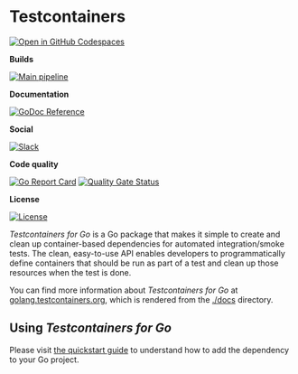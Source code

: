 # Testcontainers

[![Open in GitHub Codespaces](https://github.com/codespaces/badge.svg)](https://github.com/codespaces/new?hide_repo_select=true&ref=main&repo=141451032&machine=standardLinux32gb&devcontainer_path=.devcontainer%2Fdevcontainer.json&location=EastUs)

**Builds**

[![Main pipeline](https://github.com/testcontainers/testcontainers-go/actions/workflows/ci.yml/badge.svg?branch=main)](https://github.com/testcontainers/testcontainers-go/actions/workflows/ci.yml)

**Documentation**

[![GoDoc Reference](https://pkg.go.dev/badge/github.com/testcontainers/testcontainers-go.svg)](https://pkg.go.dev/github.com/testcontainers/testcontainers-go)

**Social**

[![Slack](https://img.shields.io/badge/Slack-4A154B?logo=slack)](https://testcontainers.slack.com/)

**Code quality**

[![Go Report Card](https://goreportcard.com/badge/github.com/testcontainers/testcontainers-go)](https://goreportcard.com/report/github.com/testcontainers/testcontainers-go)
[![Quality Gate Status](https://sonarcloud.io/api/project_badges/measure?project=testcontainers_testcontainers-go&metric=alert_status)](https://sonarcloud.io/summary/new_code?id=testcontainers_testcontainers-go)

**License**

[![License](https://img.shields.io/badge/license-MIT-blue)](https://github.com/testcontainers/testcontainers-go/blob/main/LICENSE)

_Testcontainers for Go_ is a Go package that makes it simple to create and clean up container-based dependencies for
automated integration/smoke tests. The clean, easy-to-use API enables developers to programmatically define containers
that should be run as part of a test and clean up those resources when the test is done.

You can find more information about _Testcontainers for Go_ at [golang.testcontainers.org](https://golang.testcontainers.org), which is rendered from the [./docs](./docs) directory.

## Using _Testcontainers for Go_

Please visit [the quickstart guide](https://golang.testcontainers.org/quickstart) to understand how to add the dependency to your Go project.
